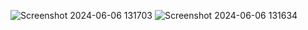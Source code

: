 ![Screenshot 2024-06-06 131703](https://github.com/amanisl/redbusclone/assets/108387963/05629855-6f0e-453b-97b8-5f08b8ae0285)
![Screenshot 2024-06-06 131634](https://github.com/amanisl/redbusclone/assets/108387963/a2cad92d-0a19-4ae8-b34b-bd31323aecb0)
